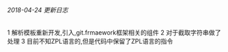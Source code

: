 ###### 2018-04-24 更新日志
1 解析模板重新开发,引入,git.frmaework框架相关的组件
2 对于截取字符串做了处理
3 目前不知ZPL语言的,但是代码中保留了ZPL语言的指令

